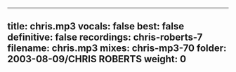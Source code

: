 
---
title: chris.mp3
vocals: false
best: false
definitive: false
recordings: chris-roberts-7
filename: chris.mp3
mixes: chris-mp3-70
folder: 2003-08-09/CHRIS ROBERTS
weight: 0
---
